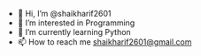 - 👋 Hi, I’m @shaikharif2601
- 👀 I’m interested in Programming
- 🌱 I’m currently learning Python
- 📫 How to reach me shaikharif2601@gmail.com

<!---
shaikharif2601/shaikharif2601 is a ✨ special ✨ repository because its `README.md` (this file) appears on your GitHub profile.
You can click the Preview link to take a look at your changes.
--->
